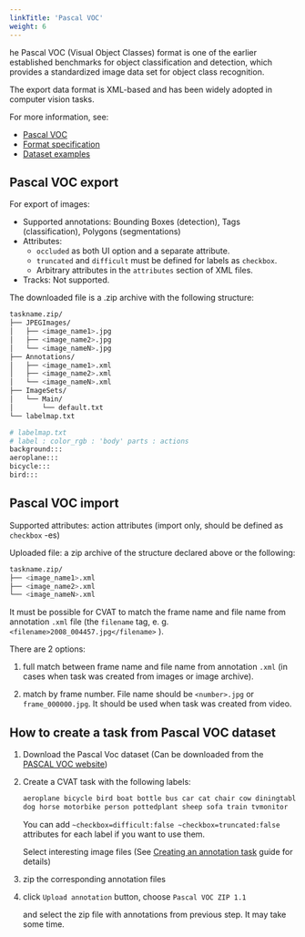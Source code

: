 ```yaml
---
linkTitle: 'Pascal VOC'
weight: 6
---
```


he Pascal VOC (Visual Object Classes) format
is one of the earlier established benchmarks for object classification and detection,
which provides a standardized image data set for object class recognition.

The export data format is XML-based and has been widely adopted in computer vision tasks.

For more information, see:

- [Pascal VOC](http://host.robots.ox.ac.uk/pascal/VOC/)
- [Format specification](http://host.robots.ox.ac.uk/pascal/VOC/voc2012/devkit_doc.pdf)
- [Dataset examples](https://github.com/cvat-ai/datumaro/tree/v0.3/tests/assets/voc_dataset)

## Pascal VOC export

For export of images:

- Supported annotations: Bounding Boxes (detection),
  Tags (classification), Polygons (segmentations)
- Attributes:
  - `occluded` as both UI option and a separate attribute.
  - `truncated` and `difficult` must be defined for labels as `checkbox`.
  - Arbitrary attributes in the `attributes` section of XML files.
- Tracks: Not supported.

The downloaded file is a .zip archive with the following structure:

```bash
taskname.zip/
├── JPEGImages/
│   ├── <image_name1>.jpg
│   ├── <image_name2>.jpg
│   └── <image_nameN>.jpg
├── Annotations/
│   ├── <image_name1>.xml
│   ├── <image_name2>.xml
│   └── <image_nameN>.xml
├── ImageSets/
│   └── Main/
│       └── default.txt
└── labelmap.txt

# labelmap.txt
# label : color_rgb : 'body' parts : actions
background:::
aeroplane:::
bicycle:::
bird:::
```

## Pascal VOC import

Supported attributes: action attributes (import only, should be defined as `checkbox` -es)

Uploaded file: a zip archive of the structure declared above or the following:

```bash
taskname.zip/
├── <image_name1>.xml
├── <image_name2>.xml
└── <image_nameN>.xml
```

It must be possible for CVAT to match the frame name and file name
from annotation `.xml` file (the `filename` tag, e. g.
`<filename>2008_004457.jpg</filename>` ).

There are 2 options:

1. full match between frame name and file name from annotation `.xml`
   (in cases when task was created from images or image archive).

1. match by frame number. File name should be `<number>.jpg`
   or `frame_000000.jpg`. It should be used when task was created from video.



## How to create a task from Pascal VOC dataset

1. Download the Pascal Voc dataset (Can be downloaded from the
   [PASCAL VOC website](http://host.robots.ox.ac.uk/pascal/VOC/))

1. Create a CVAT task with the following labels:

   ```bash
   aeroplane bicycle bird boat bottle bus car cat chair cow diningtable
   dog horse motorbike person pottedplant sheep sofa train tvmonitor
   ```

   You can add `~checkbox=difficult:false ~checkbox=truncated:false`
   attributes for each label if you want to use them.

   Select interesting image files
   (See [Creating an annotation task](/docs/manual/basics/creating_an_annotation_task/) guide for details)

1. zip the corresponding annotation files

1. click `Upload annotation` button, choose `Pascal VOC ZIP 1.1`

   and select the zip file with annotations from previous step.
   It may take some time.
